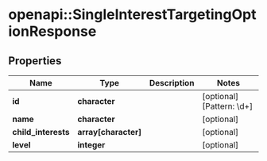 # openapi::SingleInterestTargetingOptionResponse


## Properties
Name | Type | Description | Notes
------------ | ------------- | ------------- | -------------
**id** | **character** |  | [optional] [Pattern: \\d+] 
**name** | **character** |  | [optional] 
**child_interests** | **array[character]** |  | [optional] 
**level** | **integer** |  | [optional] 


